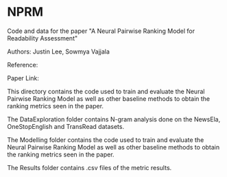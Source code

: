 # NPRM
Code and data for the paper "A Neural Pairwise Ranking Model for Readability Assessment"

Authors: Justin Lee, Sowmya Vajjala

Reference: 

Paper Link:

This directory contains the code used to train and evaluate the Neural Pairwise Ranking Model as well as other baseline methods to obtain the ranking metrics seen in the paper.

The DataExploration folder contains N-gram analysis done on the NewsEla, OneStopEnglish and TransRead datasets.  

The Modelling folder contains the code used to train and evaluate the Neural Pairwise Ranking Model as well as other baseline methods to obtain the ranking metrics seen in the paper.  

The Results folder contains .csv files of the metric results.  
